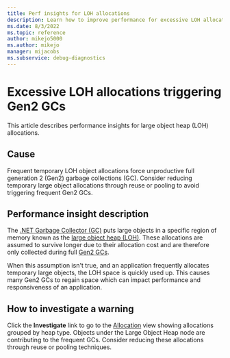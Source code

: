 ```yaml
---
title: Perf insights for LOH allocations
description: Learn how to improve performance for excessive LOH allocations.
ms.date: 8/3/2022
ms.topic: reference
author: mikejo5000
ms.author: mikejo
manager: mijacobs
ms.subservice: debug-diagnostics
---
```


# Excessive LOH allocations triggering Gen2 GCs

This article describes performance insights for large object heap (LOH) allocations.

## Cause

Frequent temporary LOH object allocations force unproductive full generation 2 (Gen2) garbage collections (GC). Consider reducing temporary large object allocations through reuse or pooling to avoid triggering frequent Gen2 GCs.

## Performance insight description

The [.NET Garbage Collector (GC)](/dotnet/standard/garbage-collection/) puts large objects in a specific region of memory known as the [large object heap (LOH)](/dotnet/standard/garbage-collection/large-object-heap). These allocations are assumed to survive longer due to their allocation cost and are therefore only collected during full [Gen2 GCs](/dotnet/standard/garbage-collection/fundamentals#generations).

When this assumption isn't true, and an application frequently allocates temporary large objects, the LOH space is quickly used up. This causes many Gen2 GCs to regain space which can impact performance and responsiveness of an application.

## How to investigate a warning

Click the **Investigate** link to go to the [Allocation](../profiling/dotnet-alloc-tool.md#allocation) view showing allocations grouped by heap type. Objects under the Large Object Heap node are contributing to the frequent GCs. Consider reducing these allocations through reuse or pooling techniques.
